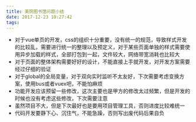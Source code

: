 ```yaml
---
title: 美院图书馆问题小结
date: 2017-12-23 10:27:42
tags: 
---
```


* 对于vue单页的开发，css的组织十分重要，没有统一的规范，导致样式开发的比较乱，需要进行统一的整理以及预定义，对于某些页面单独的样式需要使用异步加载的样式，全部打包到一起，文件较大，网络带宽消耗也比较大
* 对于页面的整体架构需要好好的设计，不能直接上手就开发，对开发方案需要经过仔细的验证
* 对于global的全局变量，对于双向实时监听不太友好，下次需要考虑变换方案，使用bus或者vuex吧，不能怕麻烦
* 功能开发应该预留一些修改，这次主要也是甲方的修改太过频繁，但是开发的时候也没有考虑这些修改，下次需要注意
* 虽然项目不大，但是下次最好也是要用项目管理工具，否则进度比较难统一
* 代码开发要静下心、沉住气，不能急躁，否则写出废代码后果自负
